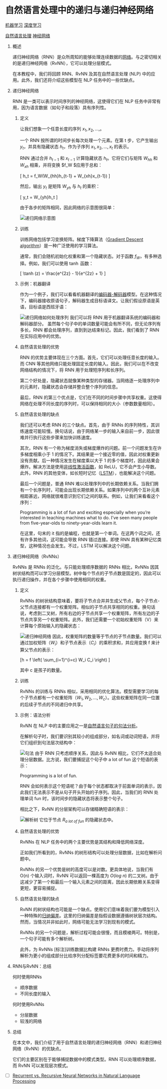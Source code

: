 # 自然语言处理中的递归与递归神经网络

[机器学习](https://www.baeldung.com/cs/category/ai/ml) [深度学习](https://www.baeldung.com/cs/category/ai/deep-learning)

[自然语言处理](https://www.baeldung.com/cs/tag/nlp) [神经网络](https://www.baeldung.com/cs/tag/neural-networks)

1. 概述

    递归神经网络（RNN）是众所周知的能够处理连续数据的[网络](https://www.baeldung.com/cs/neural-net-advantages-disadvantages)。与之密切相关的是递归神经网络（RvNN），它可以处理分层模式。

    在本教程中，我们将回顾 RNN、RvNN 及其在自然语言处理 (NLP) 中的应用。此外，我们还将介绍这些模型在 NLP 任务中的一些优缺点。

2. 递归神经网络

    RNN 是一类可以表示时间序列的神经网络，这使得它们在 NLP 任务中非常有用，因为语言数据（如句子和段落）具有序列性。

    1. 定义

        让我们想象一个任意长度的序列 $x_1, x_2, \ldots,$。

        一个 RNN 按所谓的时间步长每次处理一个元素。在第 t 步，它产生输出 $y_t$，并具有隐藏状态 $h_t$，作为子序列 $x_1, x_2, \ldots, x_t$ 的表示。

        RNN 通过合并 $h_{t-1}$ 和 $x_{t-1}$ 计算隐藏状态 $h_t$。它将它们与矩阵 $W_{hh}$ 和 $W_{xh}$ 相乘，并将变换 $f_W $应用于总和：

        \[ h_t = f_W(W_{hh}h_{t-1} + W_{xh}x_{t-1}) \]

        然后，输出 $y_t$ 是矩阵 $W_{yh}$ 与 $h_t$ 的乘积：

        \[ y_t = W_{yh}h_t \]

        由于各步的矩阵相同，因此网络的示意图很简单：

        ![递归网络示意图](pic/rnn-1.webp)
    2. 训练

        训练网络包括学习变换矩阵。梯度下降算法（[Gradient Descent algorithm](https://www.baeldung.com/cs/understanding-gradient-descent)）是一种广泛使用的学习算法。

        通常，我们会随机初始化权重和第一个隐藏状态。对于函数 $f_W$，有多种选择。例如，我们可以使用 $\tanh$ 函数：

        \[ \tanh (z) = \frac{e^{2z} - 1}{e^{2z} + 1} \]

    3. 示例：机器翻译

        作为一个例子，我们可以看看机器翻译的[编码器-解码器](https://www.baeldung.com/cs/nlp-encoder-decoder-models)模型。在这种情况下，编码器接收原语句子，解码器生成目标语译文。让我们假设原语是英语，目标语是西班牙语：

        ![递归网络如何处理序列](pic/example.webp)
        我们可以将 RNN 用于机器翻译系统的编码器和解码器部分。 虽然每个句子中的单词数量可能会有所不同，但无论序列有多长，RNN 都会处理序列，直到到达结束标记。因此，我们看到了 RNN 在实际应用中的优势。

    4. 自然语言处理的优势

        RNN 的优势主要体现在三个方面。首先，它们可以处理任意长度的输入。而 CNN 等其他网络只能处理固定长度的输入。因此，我们可以在不改变网络结构的情况下，将 RNN 用于处理短序列和长序列。

        第二个好处是，隐藏状态就像某种类型的存储器。当网络逐一处理序列中的元素时，隐藏状态会存储并整合整个序列的信息。

        最后，RNN 的第三个优点是，它们在不同的时间步骤中共享权重。这使得网络在处理不同长度的序列时，可以保持相同的大小（参数数量相同）。

    5. 自然语言处理的缺点

        我们还可以考虑 RNN 的三个缺点。首先，由于 RNNs 的序列特性，其训练速度可能较慢。换句话说，由于网络某一步的输入来自前一步，因此很难并行执行这些步骤来加快训练速度。

        其次，RNN 有一个称为梯度消失或梯度爆炸的问题。前一个问题发生在许多梯度相乘小于 1 的情况下。其结果是一个接近零的值，因此对权重更新没有贡献。后一种情况发生在梯度乘以大于 1 的多个梯度时，因此结果会爆炸。解决方法是使用[非线性激活函数](https://www.baeldung.com/cs/ml-nonlinear-activation-functions)，如 ReLU，它不会产生小导数。此外，RNN 的其他变体，如长短时记忆（[LSTM](https://www.baeldung.com/cs/bidirectional-vs-unidirectional-lstm)），也能解决这个问题。

        最后一个问题是，普通 RNN 难以处理序列中的长期依赖关系。当我们拥有一个长序列时，可能会出现长期依赖关系。如果序列中的两个互补元素相距甚远，网络就很难意识到它们之间的联系。例如，让我们来看看这个序列：

        Programming is a lot of fun and exciting especially when you’re interested in teaching machines what to do. I’ve seen many people from five-year-olds to ninety-year-olds learn it.

        在这里，句末的 it 指的是编程，也就是第一个单词。在这两个词之间，还有许多其他词，这可能会导致 RNN 错过连接。即使 RNN 具有某种记忆类型，这种情况也会发生。不过，LSTM 可以解决这个问题。

3. 递归神经网络（RvNNs）

    RvNNs 是 RNNs 的泛化。与只能处理顺序数据的 RNNs 相比，RvNNs 因其树状结构而可以学习分层模型。树中每个节点的子节点数是固定的，因此可以执行递归操作，并在各个步骤中使用相同的权重。

    1. 定义

        RvNNs 的树状结构意味着，要将子节点合并并生成父节点，每个子节点-父节点连接都有一个权重矩阵。相似的子节点共享相同的权重。换句话说，考虑到二叉树，所有右边的子节点共享一个权重矩阵，所有左边的子节点共享另一个权重矩阵。此外，我们还需要一个初始权重矩阵（V）来计算每个原始输入的隐藏状态：

        ![递归神经网络](pic/rvnns-1.webp)
        因此，权重矩阵的数量等于节点的子节点数量。我们可以通过加权矩阵（$W_i$）和子节点表示（$C_i$）的乘积求和，并应用变换 f 来计算父节点的表示：

        \[h = f \left( \sum_{i=1}^{i=c} W_i C_i \right) \]

        其中 c 是孩子的数量。

    2. 训练

        RvNNs 的训练与 RNNs 相似，采用相同的优化算法。模型需要学习的每个子节点都有一个权重矩阵（$W_1, W_2, \ldots, W_c$）。这些权重矩阵在同一位置的后续子节点的不同递归中共享。

    3. 示例：语法分析

        RvNN 在 NLP 中的主要应用之一是[自然语言句子的句法分析](https://icml.cc/2011/papers/125_icmlpaper.pdf)。

        在解析句子时，我们要识别其较小的组成部分，如名词或动词短语，并将它们组织到句法层次结构中：

        ![句法](pic/parse_tree.webp)
        由于 RNN 只考虑顺序关系，因此与 RvNN 相比，它们不太适合处理分层数据。比方说，我们要捕捉这个句子中 a lot of fun 这个短语的表示：

        Programming is a lot of fun.

        RNN 会如何表示这个短语呢？由于每个状态都取决于前面单词的表示，因此我们无法表示不是从句子开头开始的子序列。因此，当我们的 RNN 处理单词 fun 时，该时间步的隐藏状态将表示整个句子。

        相比之下，RvNN 的分层架构可以存储精确短语的表示：

        ![解析树](pic/rvnn_example.webp)
        它位于节点 $R_{a\ lot\ of\ fun}$ 的隐藏状态中。

    4. 自然语言处理的优势

        RvNNs 在 NLP 任务中的两个主要优势是其结构和降低网络深度。

        正如我们所看到的，RvNNs 的树形结构可以处理分层数据，比如在解析问题中。

        RvNNs 的另一个优势是树的高度可以是对数。更具体地说，当我们有 O(n) 个输入词时，RvNN 可以返回一棵高度为 $O(log\ n)$ 的二叉树。由于这减少了第一个和最后一个输入元素之间的距离，因此长期依赖关系变得更短，更容易捕捉。

    5. 自然语言处理的缺点

        RvNN 的树状结构也可能是一个缺点。使用它们意味着我们要为模型引入一种特殊的[归纳偏差](https://www.baeldung.com/cs/ml-inductive-bias)。这里的归纳偏差是指假设数据遵循树状层次结构。然而，当情况并非如此时，网络可能无法学习到现有的模式。

        RvNNs 的另一个问题是，解析过程可能会很慢，而且模棱两可。特别是，一个句子可能有多个解析树。

        此外，为 RvNNs [标注]训练数据比构建 RNNs 更费时费力。手动将序列解析为更小的组成部分比给序列分配标签要花费更多的时间和精力。

4. RNN与RvNN：总结

    何时使用RNNs

    - 顺序数据
    - 不同长度的输入

    何时使用RvNNs

    - 分层数据
    - 较浅的网络
5. 总结

    在本文中，我们介绍了用于自然语言处理的递归神经网络（RNN）和递归神经网络（RvNN）的优缺点。

    它们的主要区别在于能够捕捉数据中的模式类型。RNN 可以处理顺序数据，而 RvNN 可以发现层次模式。

- [ ] [Recurrent vs. Recursive Neural Networks in Natural Language Processing](https://www.baeldung.com/cs/networks-in-nlp)

